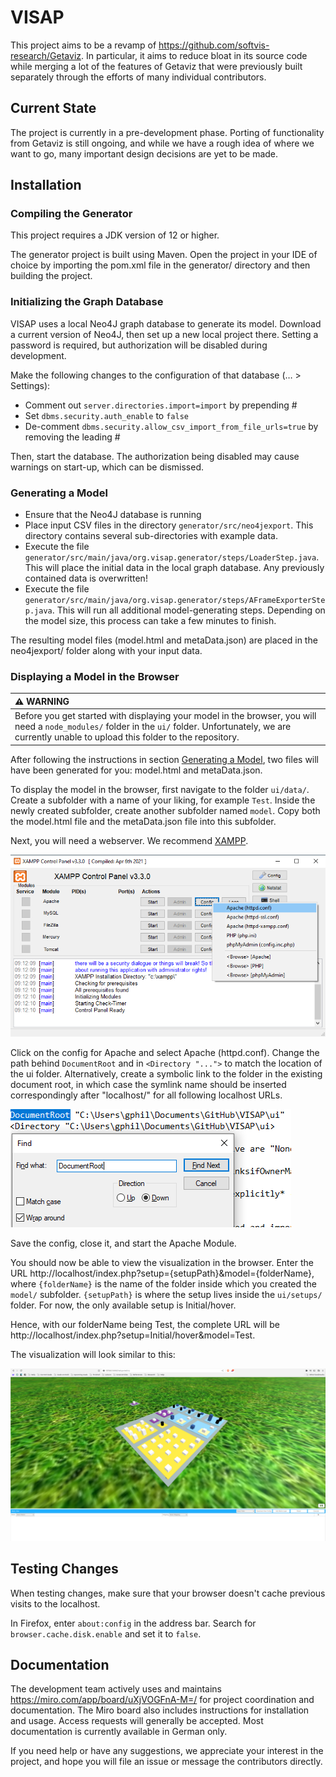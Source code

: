 # VISAP
This project aims to be a revamp of https://github.com/softvis-research/Getaviz. In particular, it aims to reduce bloat in its source code while merging a lot of the features of Getaviz that were previously built separately through the efforts of many individual contributors.

## Current State
The project is currently in a pre-development phase. Porting of functionality from Getaviz is still ongoing, and while we have a rough idea of where we want to go, many important design decisions are yet to be made.

## Installation

### Compiling the Generator

This project requires a JDK version of 12 or higher.

The generator project is built using Maven. Open the project in your IDE of choice by importing the pom.xml file in the generator/ directory and then building the project.

### Initializing the Graph Database

VISAP uses a local Neo4J graph database to generate its model. Download a current version of Neo4J, then set up a new local project there. Setting a password is required, but authorization will be disabled during development.

Make the following changes to the configuration of that database (… > Settings):
- Comment out ```server.directories.import=import``` by prepending #
- Set ```dbms.security.auth_enable``` to ```false```
- De-comment ```dbms.security.allow_csv_import_from_file_urls=true``` by removing the leading #

Then, start the database. The authorization being disabled may cause warnings on start-up, which can be dismissed.

### Generating a Model

- Ensure that the Neo4J database is running
- Place input CSV files in the directory ```generator/src/neo4jexport```. This directory contains several sub-directories with example data.
- Execute the file ```generator/src/main/java/org.visap.generator/steps/LoaderStep.java```. This will place the initial data in the local graph database. Any previously contained data is overwritten!
- Execute the file ```generator/src/main/java/org.visap.generator/steps/AFrameExporterStep.java```. This will run all additional model-generating steps. Depending on the model size, this process can take a few minutes to finish.

The resulting model files (model.html and metaData.json) are placed in the neo4jexport/ folder along with your input data.

### Displaying a Model in the Browser

| :warning: WARNING                                                                                                                                                                                                     |
|:----------------------------------------------------------------------------------------------------------------------------------------------------------------------------------------------------------------------|
| Before you get started with displaying your model in the browser, you will need a ```node_modules/``` folder in the ```ui/``` folder. Unfortunately, we are currently unable to upload this folder to the repository. |

After following the instructions in section [Generating a Model](#generating-a-model), two files will have been generated for you: model.html and metaData.json.

To display the model in the browser, first navigate to the folder ```ui/data/```. Create a subfolder with a name of your liking, for example ```Test```. Inside the newly created subfolder, create another subfolder named ```model```. Copy both the model.html file and the metaData.json file into this subfolder.

Next, you will need a webserver. We recommend [XAMPP](https://www.apachefriends.org/download.html).

![xampp.png](images/xampp.png)

Click on the config for Apache and select Apache (httpd.conf). Change the path behind ```DocumentRoot``` and in ```<Directory "...">``` to match the location of the ui folder. Alternatively, create a symbolic link to the folder in the existing document root, in which case the symlink name should be inserted correspondingly after "localhost/" for all following localhost URLs.

![apache_config.png](images/apache_config.png)

Save the config, close it, and start the Apache Module.

You should now be able to view the visualization in the browser.
Enter the URL http://localhost/index.php?setup={setupPath}&model={folderName}, where ```{folderName}``` is the name of the folder inside which you created the ```model/``` subfolder. ```{setupPath}``` is where the setup lives inside the ```ui/setups/``` folder. For now, the only available setup is Initial/hover.

Hence, with our folderName being Test, the complete URL will be http://localhost/index.php?setup=Initial/hover&model=Test.

The visualization will look similar to this:

![visualization.png](images/visualization.png)

## Testing Changes

When testing changes, make sure that your browser doesn't cache previous visits to the localhost.

In Firefox, enter ```about:config``` in the address bar. Search for ```browser.cache.disk.enable``` and set it to ```false```.

## Documentation
The development team actively uses and maintains https://miro.com/app/board/uXjVOGFnA-M=/ for project coordination and documentation. The Miro board also includes instructions for installation and usage. Access requests will generally be accepted. Most documentation is currently available in German only.

If you need help or have any suggestions, we appreciate your interest in the project, and hope you will file an issue or message the contributors directly.
